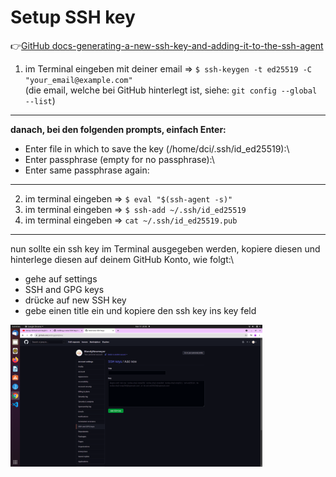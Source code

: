 # Setup SSH key 


:point_right:[GitHub docs-generating-a-new-ssh-key-and-adding-it-to-the-ssh-agent](https://docs.github.com/en/authentication/connecting-to-github-with-ssh/generating-a-new-ssh-key-and-adding-it-to-the-ssh-agent)

1. im Terminal eingeben mit deiner email => `$ ssh-keygen -t ed25519 -C "your_email@example.com"`\
(die email, welche bei GitHub hinterlegt ist, siehe: `git config --global --list`)

---
**danach, bei den folgenden prompts, einfach Enter:**

- Enter file in which to save the key (/home/dci/.ssh/id_ed25519):\
- Enter passphrase (empty for no passphrase):\
- Enter same passphrase again: 

---
2. im terminal eingeben => `$ eval "$(ssh-agent -s)"`
3. im terminal eingeben => `$ ssh-add ~/.ssh/id_ed25519`
4. im terminal eingeben => `cat ~/.ssh/id_ed25519.pub`

---
nun sollte ein ssh key im Terminal ausgegeben werden, kopiere diesen und hinterlege diesen auf deinem GitHub Konto, wie folgt:\

- gehe auf settings 
- SSH and GPG keys 
- drücke auf new SSH key 
- gebe einen title ein und kopiere den ssh key ins key feld

<img src="ssh-github.png" alt="ssh-github" width="80%"> 

